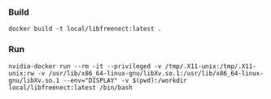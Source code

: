 ### Build
`docker build -t local/libfreenect:latest .`

### Run
`nvidia-docker run --rm -it --privileged -v /tmp/.X11-unix:/tmp/.X11-unix:rw -v /usr/lib/x86_64-linux-gnu/libXv.so.1:/usr/lib/x86_64-linux-gnu/libXv.so.1 --env="DISPLAY" -v $(pwd):/workdir local/libfreenect:latest /bin/bash`
